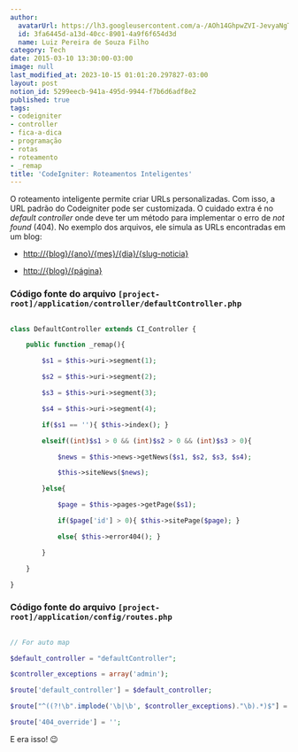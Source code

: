 ```yaml
---
author:
  avatarUrl: https://lh3.googleusercontent.com/a-/AOh14GhpwZVI-JevyaNgTdlrOT6YN20cI6V9Kxtq38Ij8AQ=s100
  id: 3fa6445d-a13d-40cc-8901-4a9f6f654d3d
  name: Luiz Pereira de Souza Filho
category: Tech
date: 2015-03-10 13:30:00-03:00
image: null
last_modified_at: 2023-10-15 01:01:20.297827-03:00
layout: post
notion_id: 5299eecb-941a-495d-9944-f7b6d6adf8e2
published: true
tags:
- codeigniter
- controller
- fica-a-dica
- programação
- rotas
- roteamento
- _remap
title: 'CodeIgniter: Roteamentos Inteligentes'
---
```


O roteamento inteligente permite criar URLs personalizadas. Com isso, a URL padrão do Codeigniter pode ser customizada. O cuidado extra é no _default controller_ onde deve ter um método para implementar o erro de _not found_ (404). No exemplo dos arquivos, ele simula as URLs encontradas em um blog:

* [http://{blog}/{ano}/{mes}/{dia}/{slug-noticia}](http://{blog}/{ano}/{mes}/{dia}/{slug-noticia})

* [http://{blog}/{página}](http://{blog}/{página})

###   Código fonte do arquivo `[project-root]/application/controller/defaultController.php`

```php

class DefaultController extends CI_Controller {

    public function _remap(){

        $s1 = $this->uri->segment(1);

        $s2 = $this->uri->segment(2);

        $s3 = $this->uri->segment(3);

        $s4 = $this->uri->segment(4);

        if($s1 == ''){ $this->index(); }

        elseif((int)$s1 > 0 && (int)$s2 > 0 && (int)$s3 > 0){

            $news = $this->news->getNews($s1, $s2, $s3, $s4);

            $this->siteNews($news);

        }else{

            $page = $this->pages->getPage($s1);

            if($page['id'] > 0){ $this->sitePage($page); }

            else{ $this->error404(); }

        }

    }

}

```

###   Código fonte do arquivo  `[project-root]/application/config/routes.php`

```php

// For auto map

$default_controller = "defaultController";

$controller_exceptions = array('admin');

$route['default_controller'] = $default_controller;

$route["^((?!\b".implode('\b|\b', $controller_exceptions)."\b).*)$"] = $default_controller.'/$1';

$route['404_override'] = '';

```

E era isso! 😉

